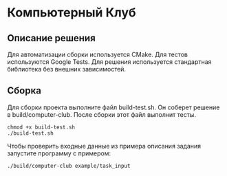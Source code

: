 # Компьютерный Клуб



## Описание решения

Для автоматизации сборки используется CMake. Для тестов используются Google Tests. Для решения используется стандартная библиотека без внешних зависимостей.



## Сборка

Для сборки проекта выполните файл build-test.sh. Он соберет решение в build/computer-club. После сборки этот файл выполнит тесты.

```
chmod +x build-test.sh
./build-test.sh
```

Чтобы проверить входные данные из примера описания задания запустите программу с примером:

```
./build/computer-club example/task_input
```
